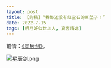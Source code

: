 ```yaml
---
layout: post
title: 【约稿】“我都还没有红宝石的耳坠子！”
date: 2022-7-15
tags: [明月好似世上人, 宴客精选]
---
```


前情：[《星辰剑》](https://eglantine-shell.github.io/dreamboat/sword20/ "sword20")。

![星辰剑.png](https://s2.loli.net/2022/08/27/LlGZmKFD7P5fQxv.jpg)
